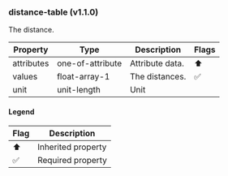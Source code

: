 ### distance-table (v1.1.0)
The distance.

| Property | Type | Description | Flags |
|---|---|---|---|
| attributes | one-of-attribute | Attribute data. | ⬆️ |
| values | float-array-1 | The distances. | ✅ |
| unit | unit-length | Unit |  |


#### Legend

| Flag | Description |
| --- | --- |
| ⬆️ | Inherited property |
| ✅ | Required property |


